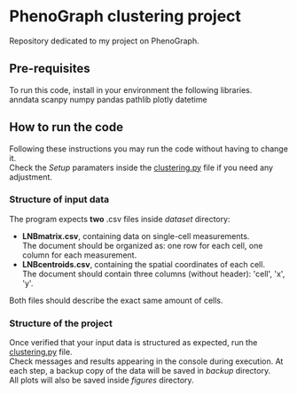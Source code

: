 # PhenoGraph clustering project  
Repository dedicated to my project on PhenoGraph.  

## Pre-requisites  
To run this code, install in your environment the following libraries.  
    anndata scanpy numpy pandas pathlib plotly datetime  

## How to run the code  
Following these instructions you may run the code without having to change it.  
Check the *Setup* paramaters inside the [clustering.py](./clustering.py) file if you need any adjustment.  

### Structure of input data  
The program expects **two** .csv files inside *dataset* directory:  
- **LNBmatrix.csv**, containing data on single-cell measurements.  
The document should be organized as: one row for each cell, one column for each measurement.  
- **LNBcentroids.csv**, containing the spatial coordinates of each cell.  
The document should contain three columns (without header): 'cell', 'x', 'y'.    

Both files should describe the exact same amount of cells.  

### Structure of the project  
Once verified that your input data is structured as expected, run the [clustering.py](./clustering.py) file.  
Check messages and results appearing in the console during execution. At each step, a backup copy of the data will be saved in *backup* directory.  
All plots will also be saved inside *figures* directory.

